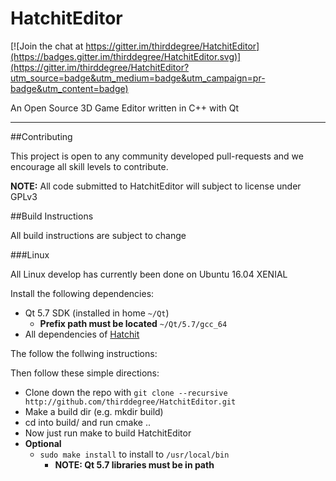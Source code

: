 # HatchitEditor

[![Join the chat at https://gitter.im/thirddegree/HatchitEditor](https://badges.gitter.im/thirddegree/HatchitEditor.svg)](https://gitter.im/thirddegree/HatchitEditor?utm_source=badge&utm_medium=badge&utm_campaign=pr-badge&utm_content=badge)

An Open Source 3D Game Editor written in C++ with Qt

---

##Contributing

This project is open to any community developed
pull-requests and we encourage all skill levels to contribute. 

<b>NOTE:</b> All code submitted to HatchitEditor will subject to license under GPLv3

##Build Instructions

All build instructions are subject to change

###Linux

All Linux develop has currently been done on Ubuntu 16.04 XENIAL

Install the following dependencies:
* Qt 5.7 SDK (installed in home `~/Qt`)
    * <b>Prefix path must be located</b> `~/Qt/5.7/gcc_64`
* All dependencies of [Hatchit](https://www.github.com/thirddegree/Hatchit.git)

The follow the follwing instructions:

Then follow these simple directions:
* Clone down the repo with `git clone --recursive http://github.com/thirddegree/HatchitEditor.git`
* Make a build dir (e.g. mkdir build)
* cd into build/ and run cmake ..
* Now just run make to build HatchitEditor
* <b>Optional</b>
    * `sudo make install` to install to `/usr/local/bin`
        * <b>NOTE: Qt 5.7 libraries must be in path</b>

